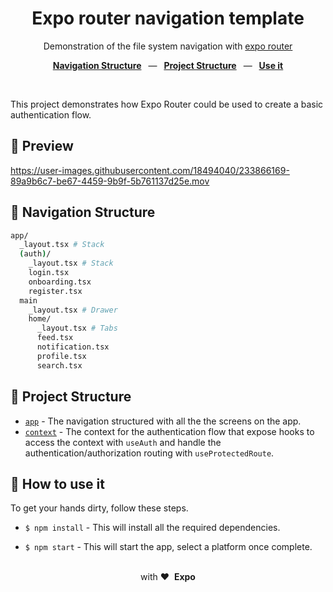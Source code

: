 <div align="center">
  <h1>Expo router navigation template </h1>
  <p>Demonstration of the file system navigation with <a href="https://expo.github.io/router/docs/">expo router</a>
  <p>
    <a href="https://github.com/Chasty/expo-router-auth-navigation-template#-project-structure"><b>Navigation Structure</b></a>
    &ensp;&mdash;&ensp;
    <a href="https://github.com/Chasty/expo-router-auth-navigation-template#-how-to-use-it"><b>Project Structure</b></a>
    &ensp;&mdash;&ensp;
    <a href="https://github.com/Chasty/expo-router-auth-navigation-template#-how-to-customize-it"><b>Use it</b></a>
  </p>
  <br/>
</div>

This project demonstrates how Expo Router could be used to create a basic authentication flow.

## 📱 Preview

https://user-images.githubusercontent.com/18494040/233866169-89a9b6c7-be67-4459-9b9f-5b761137d25e.mov


## 🧭 Navigation Structure

```bash title="File System"
app/
  _layout.tsx # Stack
  (auth)/
    _layout.tsx # Stack
    login.tsx
    onboarding.tsx
    register.tsx
  main
    _layout.tsx # Drawer
    home/
      _layout.tsx # Tabs
      feed.tsx
      notification.tsx
      profile.tsx
      search.tsx
```

## 📁 Project Structure

- [`app`](./app) - The navigation structured with all the the screens on the app.
- [`context`](./context) - The context for the authentication flow that expose hooks to access the context with `useAuth` and handle the authentication/authorization routing with `useProtectedRoute`.

## 🚀 How to use it

To get your hands dirty, follow these steps.

- `$ npm install` - This will install all the required dependencies.

- `$ npm start` - This will start the app, select a platform once complete.

<div align="center">
  <br />
  with&nbsp;❤️&nbsp;&nbsp;<strong>Expo</strong>
  <br />
</div>
